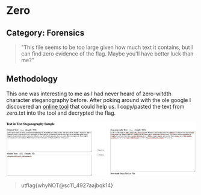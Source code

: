 Zero
=====

## Category: Forensics

> "This file seems to be too large given how much text it contains, but I can find zero evidence of the flag. Maybe you'll have better luck than me?"

## Methodology
This one was interesting to me as I had never heard of zero-witdth character steganography before. After poking around with the ole google I discovered an [online tool](https://330k.github.io/misc_tools/unicode_steganography.html) that could help us. I copy/pasted the text from zero.txt into the tool and decrypted the flag.

![flag](img/flag.png)

> utflag{whyNOT@sc11_4927aajbqk14}
